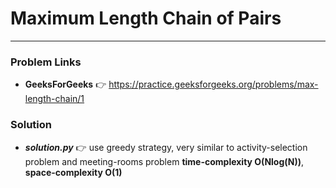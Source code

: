 # Maximum Length Chain of Pairs

---

### Problem Links
- **__GeeksForGeeks__** :point_right: https://practice.geeksforgeeks.org/problems/max-length-chain/1

### Solution
- **_solution.py_** :point_right: use greedy strategy, very similar to activity-selection problem and meeting-rooms problem **time-complexity O(Nlog(N))**, **space-complexity O(1)**
